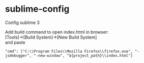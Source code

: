# sublime-config
Config sublime 3

Add build command to open index.html in browser:<br/>
[Tools]->[Build System]->[New Build System]<br/>
and paste<br/>
```
"cmd": ["C:\\Program Files\\Mozilla Firefox\\firefox.exe", "-jsdebugger", "-new-window", "${project_path}\\index.html"]
```
